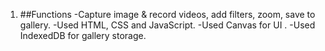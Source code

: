 1. ##Functions
  -Capture image & record videos, add filters, zoom, save to gallery.
  -Used HTML, CSS and JavaScript.
  -Used Canvas for UI .
  -Used IndexedDB for gallery storage.
